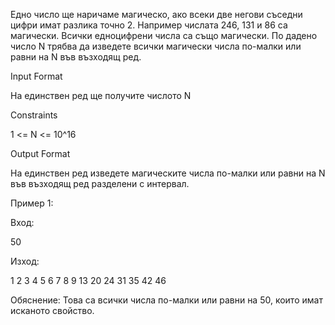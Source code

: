 Едно число ще наричаме магическо, ако всеки две негови съседни цифри имат разлика точно 2. Например числата 246, 131 и 86 са магически. Всички едноцифрени числа са също магически. По дадено число N трябва да изведете всички магически числа по-малки или равни на N във възходящ ред.

Input Format

На единствен ред ще получите числото N

Constraints

1 <= N <= 10^16

Output Format

На единствен ред изведете магическите числа по-малки или равни на N във възходящ ред разделени с интервал.

Пример 1:

Вход:

50

Изход:

1 2 3 4 5 6 7 8 9 13 20 24 31 35 42 46

Обяснение: Това са всички числа по-малки или равни на 50, които имат исканото свойство.
